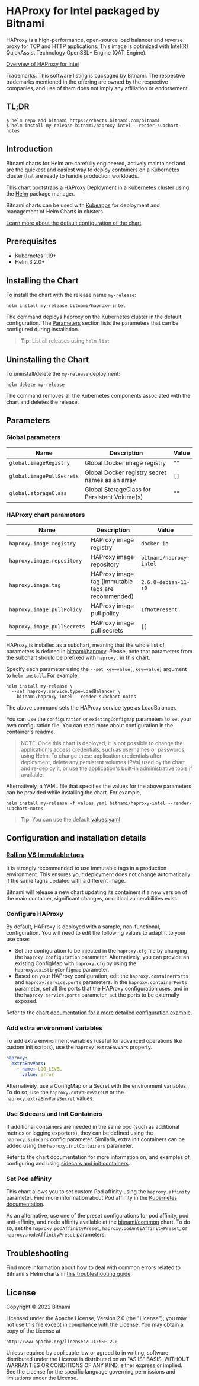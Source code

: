 <!--- app-name: HAProxy for Intel -->

# HAProxy for Intel packaged by Bitnami

HAProxy is a high-performance, open-source load balancer and reverse proxy for TCP and HTTP applications. This image is optimized with Intel(R) QuickAssist Technology OpenSSL* Engine (QAT_Engine).

[Overview of HAProxy for Intel](http://www.haproxy.org/)

Trademarks: This software listing is packaged by Bitnami. The respective trademarks mentioned in the offering are owned by the respective companies, and use of them does not imply any affiliation or endorsement.

## TL;DR

```console
$ helm repo add bitnami https://charts.bitnami.com/bitnami
$ helm install my-release bitnami/haproxy-intel --render-subchart-notes
```

## Introduction

Bitnami charts for Helm are carefully engineered, actively maintained and are the quickest and easiest way to deploy containers on a Kubernetes cluster that are ready to handle production workloads.

This chart bootstraps a [HAProxy](https://github.com/haproxytech/haproxy) Deployment in a [Kubernetes](https://kubernetes.io) cluster using the [Helm](https://helm.sh) package manager.

Bitnami charts can be used with [Kubeapps](https://kubeapps.dev/) for deployment and management of Helm Charts in clusters.

[Learn more about the default configuration of the chart](https://docs.bitnami.com/kubernetes/infrastructure/haproxy/get-started/).

## Prerequisites

- Kubernetes 1.19+
- Helm 3.2.0+

## Installing the Chart

To install the chart with the release name `my-release`:

```console
helm install my-release bitnami/haproxy-intel
```

The command deploys haproxy on the Kubernetes cluster in the default configuration. The [Parameters](#parameters) section lists the parameters that can be configured during installation.

> **Tip**: List all releases using `helm list`

## Uninstalling the Chart

To uninstall/delete the `my-release` deployment:

```console
helm delete my-release
```

The command removes all the Kubernetes components associated with the chart and deletes the release.

## Parameters

### Global parameters

| Name                      | Description                                     | Value |
| ------------------------- | ----------------------------------------------- | ----- |
| `global.imageRegistry`    | Global Docker image registry                    | `""`  |
| `global.imagePullSecrets` | Global Docker registry secret names as an array | `[]`  |
| `global.storageClass`     | Global StorageClass for Persistent Volume(s)    | `""`  |


### HAProxy chart parameters

| Name                        | Description                                        | Value                   |
| --------------------------- | -------------------------------------------------- | ----------------------- |
| `haproxy.image.registry`    | HAProxy image registry                             | `docker.io`             |
| `haproxy.image.repository`  | HAProxy image repository                           | `bitnami/haproxy-intel` |
| `haproxy.image.tag`         | HAProxy image tag (immutable tags are recommended) | `2.6.0-debian-11-r0`    |
| `haproxy.image.pullPolicy`  | HAProxy image pull policy                          | `IfNotPresent`          |
| `haproxy.image.pullSecrets` | HAProxy image pull secrets                         | `[]`                    |


HAProxy is installed as a subchart, meaning that the whole list of parameters is defined in [bitnami/haproxy](https://github.com/bitnami/charts/tree/master/bitnami/haproxy). Please, note that parameters from the subchart should be prefixed with `haproxy.` in this chart.

Specify each parameter using the `--set key=value[,key=value]` argument to `helm install`. For example,

```console
helm install my-release \
  --set haproxy.service.type=LoadBalancer \
    bitnami/haproxy-intel --render-subchart-notes
```

The above command sets the HAProxy service type as LoadBalancer.

You can use the `configuration` or `existingConfigmap` parameters to set your own configuration file. You can read more about configuration in the [container's readme](https://github.com/bitnami/bitnami-docker-haproxy-intel#configuration).

> NOTE: Once this chart is deployed, it is not possible to change the application's access credentials, such as usernames or passwords, using Helm. To change these application credentials after deployment, delete any persistent volumes (PVs) used by the chart and re-deploy it, or use the application's built-in administrative tools if available.

Alternatively, a YAML file that specifies the values for the above parameters can be provided while installing the chart. For example,

```console
helm install my-release -f values.yaml bitnami/haproxy-intel --render-subchart-notes
```

> **Tip**: You can use the default [values.yaml](values.yaml)

## Configuration and installation details

### [Rolling VS Immutable tags](https://docs.bitnami.com/containers/how-to/understand-rolling-tags-containers/)

It is strongly recommended to use immutable tags in a production environment. This ensures your deployment does not change automatically if the same tag is updated with a different image.

Bitnami will release a new chart updating its containers if a new version of the main container, significant changes, or critical vulnerabilities exist.

### Configure HAProxy

By default, HAProxy is deployed with a sample, non-functional, configuration. You will need to edit the following values to adapt it to your use case:

* Set the configuration to be injected in the `haproxy.cfg` file by changing the `haproxy.configuration` parameter. Alternatively, you can provide an existing ConfigMap with `haproxy.cfg` by using the `haproxy.existingConfigmap` parameter.
* Based on your HAProxy configuration, edit the `haproxy.containerPorts` and `haproxy.service.ports` parameters. In the `haproxy.containerPorts` parameter, set all the ports that the HAProxy configuration uses, and in the `haproxy.service.ports` parameter, set the ports to be externally exposed.

Refer to the [chart documentation for a more detailed configuration example](https://docs.bitnami.com/kubernetes/infrastructure/haproxy/get-started/configure-proxy).

### Add extra environment variables

To add extra environment variables (useful for advanced operations like custom init scripts), use the `haproxy.extraEnvVars` property.

```yaml
haproxy:
  extraEnvVars:
    - name: LOG_LEVEL
      value: error
```

Alternatively, use a ConfigMap or a Secret with the environment variables. To do so, use the `haproxy.extraEnvVarsCM` or the `haproxy.extraEnvVarsSecret` values.

### Use Sidecars and Init Containers

If additional containers are needed in the same pod (such as additional metrics or logging exporters), they can be defined using the `haproxy.sidecars` config parameter. Similarly, extra init containers can be added using the `haproxy.initContainers` parameter.

Refer to the chart documentation for more information on, and examples of, configuring and using [sidecars and init containers](https://docs.bitnami.com/kubernetes/infrastructure/haproxy/configuration/configure-sidecar-init-containers/).

### Set Pod affinity

This chart allows you to set custom Pod affinity using the `haproxy.affinity` parameter. Find more information about Pod affinity in the [Kubernetes documentation](https://kubernetes.io/docs/concepts/configuration/assign-pod-node/#affinity-and-anti-affinity).

As an alternative, use one of the preset configurations for pod affinity, pod anti-affinity, and node affinity available at the [bitnami/common](https://github.com/bitnami/charts/tree/master/bitnami/common#affinities) chart. To do so, set the `haproxy.podAffinityPreset`, `haproxy.podAntiAffinityPreset`, or `haproxy.nodeAffinityPreset` parameters.

## Troubleshooting

Find more information about how to deal with common errors related to Bitnami's Helm charts in [this troubleshooting guide](https://docs.bitnami.com/general/how-to/troubleshoot-helm-chart-issues).

## License

Copyright &copy; 2022 Bitnami

Licensed under the Apache License, Version 2.0 (the "License");
you may not use this file except in compliance with the License.
You may obtain a copy of the License at

    http://www.apache.org/licenses/LICENSE-2.0

Unless required by applicable law or agreed to in writing, software
distributed under the License is distributed on an "AS IS" BASIS,
WITHOUT WARRANTIES OR CONDITIONS OF ANY KIND, either express or implied.
See the License for the specific language governing permissions and
limitations under the License.
